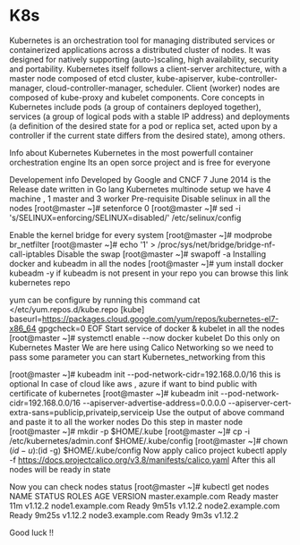 # K8s
Kubernetes is an orchestration tool for managing distributed services or containerized applications across a distributed cluster of nodes. It was designed for natively supporting (auto-)scaling, high availability, security and portability. Kubernetes itself follows a client-server architecture, with a master node composed of etcd cluster, kube-apiserver, kube-controller-manager, cloud-controller-manager, scheduler. Client (worker) nodes are composed of kube-proxy and kubelet components. Core concepts in Kubernetes include pods (a group of containers deployed together), services (a group of logical pods with a stable IP address) and deployments (a definition of the desired state for a pod or replica set, acted upon by a controller if the current state differs from the desired state), among others.

Info about Kubernetes
Kubernetes in the most powerfull container orchestration engine
Its an open sorce project and is free for everyone

Developement info
Developed by Google and CNCF
7 June 2014 is the Release date
written in Go lang
Kubernetes multinode setup
we have 4 machine , 1 master and 3 worker
Pre-requisite
Disable selinux in all the nodes
  [root@master ~]# setenforce  0
  [root@master ~]# sed -i 's/SELINUX=enforcing/SELINUX=disabled/'  /etc/selinux/config
  
Enable the kernel bridge for every system
[root@master ~]# modprobe br_netfilter
[root@master ~]# echo '1' > /proc/sys/net/bridge/bridge-nf-call-iptables
Disable the swap
[root@master ~]# swapoff  -a
Installing docker and kubeadm in all the nodes
[root@master ~]# yum  install  docker kubeadm  -y
if kubeadm is not present in your repo
you can browse this link kubernetes repo

yum can be configure by running this command
cat  <<EOF  >/etc/yum.repos.d/kube.repo
[kube]
baseurl=https://packages.cloud.google.com/yum/repos/kubernetes-el7-x86_64
gpgcheck=0
EOF
Start service of docker & kubelet in all the nodes
[root@master ~]# systemctl enable --now  docker kubelet
Do this only on Kubernetes Master
We are here using Calico Networking so we need to pass some parameter you can start Kubernetes_networking from this

[root@master ~]# kubeadm  init --pod-network-cidr=192.168.0.0/16
this is optional
In case of cloud like aws , azure if want to bind public with certificate of kubernetes
[root@master ~]# kubeadm init --pod-network-cidr=192.168.0.0/16 --apiserver-advertise-address=0.0.0.0   --apiserver-cert-extra-sans=publicip,privateip,serviceip
Use the output of above command and paste it to all the worker nodes
Do this step in master node
[root@master ~]# mkdir -p $HOME/.kube
[root@master ~]#  cp -i /etc/kubernetes/admin.conf $HOME/.kube/config
[root@master ~]# chown $(id -u):$(id -g) $HOME/.kube/config
Now apply calico project
kubectl apply -f https://docs.projectcalico.org/v3.8/manifests/calico.yaml
After this all nodes will be ready in state

Now you can check nodes status
[root@master ~]# kubectl get nodes
NAME                 STATUS   ROLES    AGE     VERSION
master.example.com   Ready    master   11m     v1.12.2
node1.example.com    Ready    <none>   9m51s   v1.12.2
node2.example.com    Ready    <none>   9m25s   v1.12.2
node3.example.com    Ready    <none>   9m3s    v1.12.2

Good luck !!
